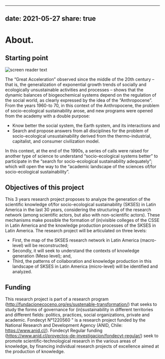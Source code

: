 
---
date: 2021-05-27
share: true
---



# About.

## Starting point

![screen reader text](plant.jpg "")


The “Great Acceleration” observed since the middle of the 20th century – that is, the generalization of exponential growth trends of socially and ecologically unsustainable activities and processes – shows that the dynamic balances of biogeochemical systems depend on the regulation of the social world, as clearly expressed by the idea of the “Anthropocene”. 
From the years 1960-to 70, in this context of the Anthropocene, the problem of socio-ecological sustainability arose, and new programs were opened from the academy with a double purpose:

- Know better the social system, the Earth system, and its interactions and
- Search and propose answers from all disciplines for the problem of socio-ecological unsustainability derived from the thermo-industrial, capitalist, and consumer civilization model.

In this context, at the end of the 1990s, a series of calls were raised for another type of science to understand “socio-ecological systems better” to participate in the “search for socio-ecological sustainability adequately”; which will open the way to the “academic landscape of the sciences of/for socio-ecological sustainability”.

## Objectives of this project

This 3 years research project proposes to analyze the generation of the scientific knowledge of/for socio-ecological sustainability (SKSES) in Latin America in the last 30 years, considering the structuring of the research network (among scientific actors, but also with non-scientific actors). These mechanisms make possible the formation of (in)visible colleges of the CSSE in Latin America and the knowledge production processes of the SKSES in Latin America. 
The research project will be articulated on three levels:

- First, the map of the SKSES research network in Latin America (macro-level) will be reconstructed;
- Secondly, it will seek to understand the contexts of knowledge generation (Meso level); and,
- Third, the patterns of collaboration and knowledge production in this landscape of SKSES in Latin America (micro-level) will be identified and analyzed.

## Funding

This research project is part of a research program (http://fundacionecoceno.org/es/sustenable-transformation/) that seeks to study the forms of governance for (in)sustainability in different territories and different fields: politics, practices, social organizations, private and academic. Fondecyt N°1220560 " is a research project funded by the National Research and Development Agency (ANID, Chile: https://www.anid.cl/). Fondecyt Regular funding (https://www.anid.cl/proyectos-de-investigacion/fondecyt-regular/) seek to promote scientific-technological research in the various areas of knowledge, by financing individual research projects of excellence aimed at the production of knowledge.
